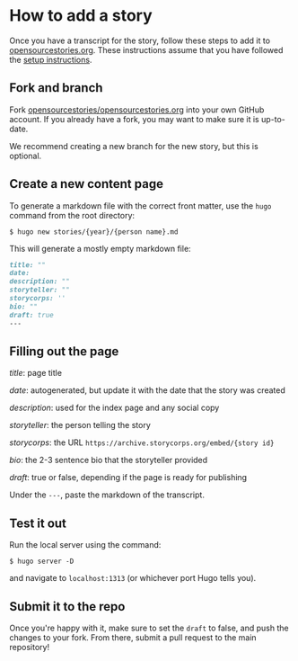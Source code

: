 # How to add a story

Once you have a transcript for the story, follow these steps to add it to [opensourcestories.org](https://opensourcestories.org). These instructions assume that you have followed the [setup instructions](https://github.com/opensourcestories/opensourcestories.org#setup).

## Fork and branch

Fork [opensourcestories/opensourcestories.org](https://github.com/opensourcestories/opensourcestories.org) into your own GitHub account. If you already have a fork, you may want to make sure it is up-to-date.

We recommend creating a new branch for the new story, but this is optional.

## Create a new content page

To generate a markdown file with the correct front matter, use the `hugo` command from the root directory:

```shell
$ hugo new stories/{year}/{person name}.md
```

This will generate a mostly empty markdown file:

```markdown
title: ""
date:
description: ""
storyteller: ""
storycorps: ''
bio: ""
draft: true
---
```

## Filling out the page

*title*: page title

*date*: autogenerated, but update it with the date that the story was created

*description*: used for the index page and any social copy

*storyteller*: the person telling the story

*storycorps*: the URL `https://archive.storycorps.org/embed/{story id}`

*bio*: the 2-3 sentence bio that the storyteller provided

*draft*: true or false, depending if the page is ready for publishing

Under the `---`, paste the markdown of the transcript.

## Test it out

Run the local server using the command:

```shell
$ hugo server -D
```

and navigate to `localhost:1313` (or whichever port Hugo tells you).

## Submit it to the repo

Once you're happy with it, make sure to set the `draft` to false, and push the changes to your fork. From there, submit a pull request to the main repository!

